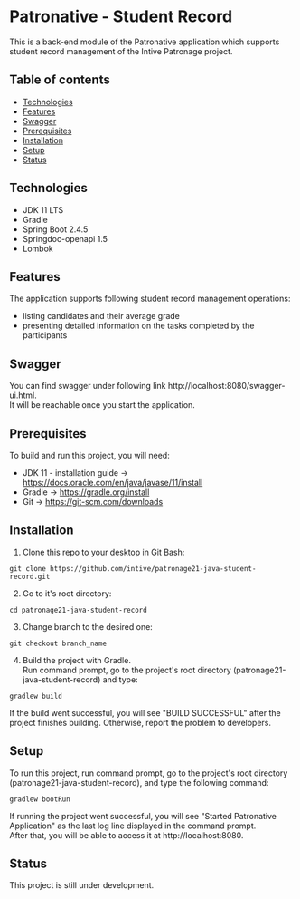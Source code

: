 # Patronative - Student Record
This is a back-end module of the Patronative application which supports student record management of the Intive Patronage project.
## Table of contents
* [Technologies](#technologies)
* [Features](#features)
* [Swagger](#swagger)
* [Prerequisites](#prerequisites)
* [Installation](#installation)
* [Setup](#setup)
* [Status](#status)
## Technologies
* JDK 11 LTS
* Gradle
* Spring Boot 2.4.5
* Springdoc-openapi 1.5
* Lombok
## Features
The application supports following student record management operations:
* listing candidates and their average grade
* presenting detailed information on the tasks completed by the participants
## Swagger
You can find swagger under following link http://localhost:8080/swagger-ui.html. \
It will be reachable once you start the application.

## Prerequisites
To build and run this project, you will need:
* JDK 11 - installation guide -> https://docs.oracle.com/en/java/javase/11/install
* Gradle -> https://gradle.org/install
* Git -> https://git-scm.com/downloads
## Installation
1) Clone this repo to your desktop in Git Bash:
````
git clone https://github.com/intive/patronage21-java-student-record.git
````
2) Go to it's root directory:
````
cd patronage21-java-student-record
````
3) Change branch to the desired one:
````
git checkout branch_name
````
4) Build the project with Gradle.\
   Run command prompt, go to the project's root directory (patronage21-java-student-record) and type:
````
gradlew build
````
If the build went successful, you will see "BUILD SUCCESSFUL" after the project finishes building. Otherwise, report the problem to developers.
## Setup
To run this project, run command prompt, go to the project's root directory (patronage21-java-student-record), and type the following command:
````
gradlew bootRun
````
If running the project went successful, you will see "Started Patronative Application" as the last log line displayed in the command prompt.\
After that, you will be able to access it at http://localhost:8080.

## Status
This project is still under development.